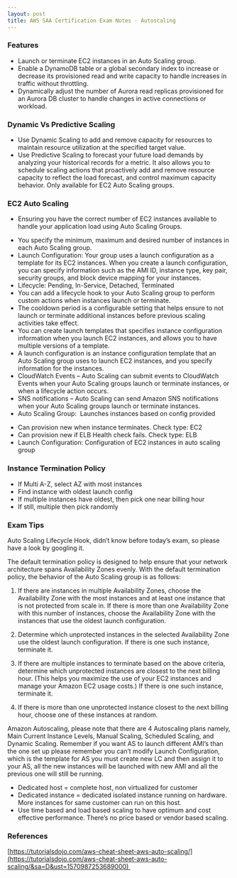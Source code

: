 ```yaml
---
layout: post
title: AWS SAA Certification Exam Notes - Autoscaling
---
```


### Features

  - Launch or terminate EC2 instances in an Auto
    Scaling group.
  - Enable a DynamoDB table or a global secondary index
    to increase or decrease its provisioned read and write capacity to
    handle increases in traffic without throttling.
  - Dynamically adjust the number of Aurora read
    replicas provisioned for an Aurora DB cluster to handle changes in
    active connections or workload.

### Dynamic Vs Predictive Scaling

  - Use Dynamic
    Scaling to add and remove capacity for
    resources to maintain resource utilization at the specified target
    value.
  - Use Predictive
    Scaling to forecast your future load demands
    by analyzing your historical records for a metric. It also allows
    you to schedule scaling actions that proactively add and remove
    resource capacity to reflect the load forecast, and control maximum
    capacity behavior. Only available for EC2 Auto Scaling
    groups.

### EC2 Auto Scaling

  - Ensuring you have the correct number of EC2 instances
    available to handle your application load using
    Auto Scaling
    Groups.

<!-- end list -->

  - You specify the minimum, maximum and desired number
    of instances in each Auto Scaling group.
  - Launch Configuration: Your group uses a
    launch
    configuration as a template for its EC2
    instances. When you create a launch configuration, you can specify
    information such as the AMI ID, instance type, key pair, security
    groups, and block device mapping for your instances.
  - Lifecycle: Pending, In-Service, Detached,
    Terminated
  - You can add a lifecycle
    hook to your Auto Scaling group to perform
    custom actions when instances launch or terminate.
  - The cooldown
    period is a configurable setting that helps
    ensure to not launch or terminate additional instances before
    previous scaling activities take effect. 
  - You can create launch templates
    that specifies instance configuration
    information when you launch EC2 instances, and allows you to have
    multiple versions of a template.
  - A launch
    configuration is an instance configuration
    template that an Auto Scaling group uses to launch EC2 instances,
    and you specify information for the instances.
  - CloudWatch Events – Auto Scaling can submit events
    to CloudWatch Events when your Auto Scaling groups launch or
    terminate instances, or when a lifecycle action occurs.
  - SNS notifications – Auto Scaling can send Amazon
    SNS notifications when your Auto Scaling groups launch or terminate
    instances.
  - Auto Scaling Group:  Launches instances based on
    config provided

<!-- end list -->

  - Can provision new when instance terminates. Check
    type: EC2
  - Can provision new if ELB Health check fails. Check
    type: ELB
  - Launch Configuration: Configuration of EC2 instances in auto
    scaling group

### Instance Termination Policy

  - If Multi A-Z, select AZ with most instances
  - Find instance with oldest launch config
  - If multiple instances have oldest, then pick one
    near billing hour
  - If still, multiple then pick randomly



### Exam Tips

Auto Scaling Lifecycle Hook, didn’t know before today’s
exam, so please have a look by googling it. 

The default termination policy is designed to help
ensure that your network architecture spans Availability Zones evenly.
With the default termination policy, the behavior of the Auto Scaling
group is as follows:

1. If there are instances in multiple Availability
Zones, choose the Availability Zone with the most instances and at least
one instance that is not protected from scale in. If there is more than
one Availability Zone with this number of instances, choose the
Availability Zone with the instances that use the oldest launch
configuration.

2. Determine which unprotected instances in the
selected Availability Zone use the oldest launch configuration. If there
is one such instance, terminate it.

3. If there are multiple instances to terminate based
on the above criteria, determine which unprotected instances are closest
to the next billing hour. (This helps you maximize the use of your EC2
instances and manage your Amazon EC2 usage costs.) If there is one such
instance, terminate it.

4. If there is more than one unprotected instance
closest to the next billing hour, choose one of these instances at
random.

Amazon Autoscaling, please note that there
are 4 Autoscaling plans namely, Main Current Instance Levels, Manual
Scaling, Scheduled Scaling, and Dynamic Scaling. Remember if you want AS
to launch different AMI’s than the one set up please remember you can’t
modify Launch Configuration, which is the template for AS you
must create new LC and
then assign it to your AS, all the new instances will be launched with
new AMI and all the previous one will still be running. 

  - Dedicated host = complete host, non virtualized for
    customer
  - Dedicated instance = dedicated isolated instance
    running on hardware. More instances for same customer can run on
    this host.
  - Use time based and load based scaling to have
    optimum and cost effective performance. There’s no price based or
    vendor based scaling.

### References

[https://tutorialsdojo.com/aws-cheat-sheet-aws-auto-scaling/](https://tutorialsdojo.com/aws-cheat-sheet-aws-auto-scaling/&sa=D&ust=1570987253689000) 
